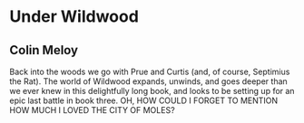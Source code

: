 # Under Wildwood
## Colin Meloy
Back into the woods we go with Prue and Curtis (and, of course, Septimius the Rat). The world of Wildwood expands, unwinds, and goes deeper than we ever knew in this delightfully long book, and looks to be setting up for an epic last battle in book three. OH, HOW COULD I FORGET TO MENTION HOW MUCH I LOVED THE CITY OF MOLES?
